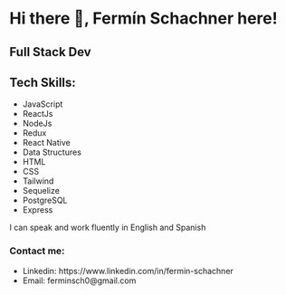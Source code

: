 <h1> Hi there 👋, Fermín Schachner here! </h1>
<h2>Full Stack Dev </h2>
<h2>Tech Skills: </h2>
<ul>
  <li> JavaScript</li>
  <li> ReactJs</li>
  <li> NodeJs</li>
  <li> Redux</li>
  <li> React Native</li>
  <li> Data Structures</li>
  <li> HTML</li>
  <li> CSS</li>
  <li> Tailwind</li>
  <li> Sequelize</li>
  <li> PostgreSQL</li>
  <li> Express</li>
  </ul>
 <p>I can speak and work fluently in English and Spanish</p>
 <h3> Contact me: </h3>
 <ul>
  <li>Linkedin: https://www.linkedin.com/in/fermin-schachner</li>
  <li>Email: ferminsch0@gmail.com </li>
  </ul>
 

<!--
**fern1s/fern1s** is a ✨ _special_ ✨ repository because its `README.md` (this file) appears on your GitHub profile.

Here are some ideas to get you started:

- 🔭 I’m currently working on ...
- 🌱 I’m currently learning ...
- 👯 I’m looking to collaborate on ...
- 🤔 I’m looking for help with ...
- 💬 Ask me about ...
- 📫 How to reach me: ...
- 😄 Pronouns: ...
- ⚡ Fun fact: ...
-->

